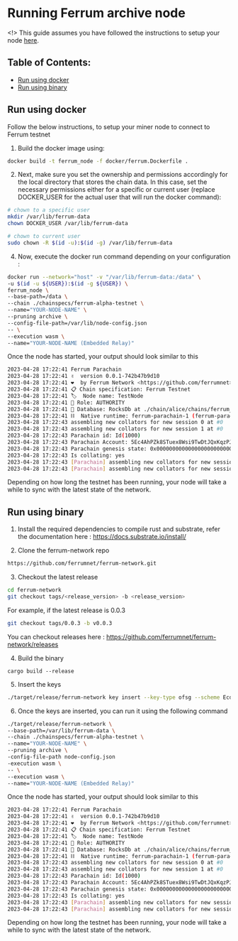 # Running Ferrum archive node

<!> This guide assumes you have followed the instructions to setup your node [here](running-nodes.md).


## Table of Contents:

* [Run using docker](#run-using-docker)
* [Run using binary](#run-using-binary)

## Run using docker

Follow the below instructions, to setup your miner node to connect to Ferrum testnet

1. Build the docker image using:

```bash
docker build -t ferrum_node -f docker/ferrum.Dockerfile .
```

2. Next, make sure you set the ownership and permissions accordingly for the local directory that stores the chain data. In this case, set the necessary permissions either for a specific or current user (replace DOCKER_USER for the actual user that will run the docker command):

```bash
# chown to a specific user
mkdir /var/lib/ferrum-data
chown DOCKER_USER /var/lib/ferrum-data

# chown to current user
sudo chown -R $(id -u):$(id -g) /var/lib/ferrum-data
```

4. Now, execute the docker run command depending on your configuration : 

```bash
docker run --network="host" -v "/var/lib/ferrum-data:/data" \
-u $(id -u ${USER}):$(id -g ${USER}) \
ferrum_node \
--base-path=/data \
--chain ./chainspecs/ferrum-alpha-testnet \
--name="YOUR-NODE-NAME" \
--pruning archive \
--config-file-path=/var/lib/node-config.json
-- \
--execution wasm \
--name="YOUR-NODE-NAME (Embedded Relay)"
```
Once the node has started, your output should look similar to this

```bash
2023-04-28 17:22:41 Ferrum Parachain    
2023-04-28 17:22:41 ✌️  version 0.0.1-742b47b9d10    
2023-04-28 17:22:41 ❤️  by Ferrum Network <https://github.com/ferrumnet>, 2020-2023    
2023-04-28 17:22:41 📋 Chain specification: Ferrum Testnet    
2023-04-28 17:22:41 🏷  Node name: TestNode    
2023-04-28 17:22:41 👤 Role: AUTHORITY    
2023-04-28 17:22:41 💾 Database: RocksDb at ./chain/alice/chains/ferrum_testnet/db/full    
2023-04-28 17:22:41 ⛓  Native runtime: ferrum-parachain-1 (ferrum-parachain-0.tx1.au1)    
2023-04-28 17:22:43 assembling new collators for new session 0 at #0    
2023-04-28 17:22:43 assembling new collators for new session 1 at #0    
2023-04-28 17:22:43 Parachain id: Id(1000)    
2023-04-28 17:22:43 Parachain Account: 5Ec4AhPZk8STuex8Wsi9TwDtJQxKqzPJRCH7348Xtcs9vZLJ    
2023-04-28 17:22:43 Parachain genesis state: 0x000000000000000000000000000000000000000000000000000000000000000000cb981b199b0dfb2631bbac63b767890daad314c0ce7b0d681e0fa76354a9b89803170a2e7597b7b7e3d84c05391d139a62b157e78786d8c082f29dcf4c11131400    
2023-04-28 17:22:43 Is collating: yes    
2023-04-28 17:22:43 [Parachain] assembling new collators for new session 0 at #0    
2023-04-28 17:22:43 [Parachain] assembling new collators for new session 1 at #0    
```

Depending on how long the testnet has been running, your node will take a while to sync with the latest state of the network.

## Run using binary

1. Install the required dependencies to compile rust and substrate, refer the documentation here : https://docs.substrate.io/install/

2. Clone the ferrum-network repo

```bash
https://github.com/ferrumnet/ferrum-network.git
```

3. Checkout the latest release

```bash
cd ferrum-network
git checkout tags/<release_version> -b <release_version>
```

For example, if the latest release is 0.0.3

```bash
git checkout tags/0.0.3 -b v0.0.3
```


You can checkout releases here : https://github.com/ferrumnet/ferrum-network/releases

4. Build the binary

```
cargo build --release
```

5. Insert the keys

```bash
./target/release/ferrum-network key insert --key-type ofsg --scheme Ecdsa --base-path /var/lib/ferrum-data
```

6. Once the keys are inserted, you can run it using the following command

```bash
./target/release/ferrum-network \
--base-path=/var/lib/ferrum-data \
--chain ./chainspecs/ferrum-alpha-testnet \
--name="YOUR-NODE-NAME" \
--pruning archive \
-config-file-path node-config.json
-execution wasm \
-- \
--execution wasm \
--name="YOUR-NODE-NAME (Embedded Relay)"
```

Once the node has started, your output should look similar to this

```bash
2023-04-28 17:22:41 Ferrum Parachain    
2023-04-28 17:22:41 ✌️  version 0.0.1-742b47b9d10    
2023-04-28 17:22:41 ❤️  by Ferrum Network <https://github.com/ferrumnet>, 2020-2023    
2023-04-28 17:22:41 📋 Chain specification: Ferrum Testnet    
2023-04-28 17:22:41 🏷  Node name: TestNode    
2023-04-28 17:22:41 👤 Role: AUTHORITY    
2023-04-28 17:22:41 💾 Database: RocksDb at ./chain/alice/chains/ferrum_testnet/db/full    
2023-04-28 17:22:41 ⛓  Native runtime: ferrum-parachain-1 (ferrum-parachain-0.tx1.au1)    
2023-04-28 17:22:43 assembling new collators for new session 0 at #0    
2023-04-28 17:22:43 assembling new collators for new session 1 at #0    
2023-04-28 17:22:43 Parachain id: Id(1000)    
2023-04-28 17:22:43 Parachain Account: 5Ec4AhPZk8STuex8Wsi9TwDtJQxKqzPJRCH7348Xtcs9vZLJ    
2023-04-28 17:22:43 Parachain genesis state: 0x000000000000000000000000000000000000000000000000000000000000000000cb981b199b0dfb2631bbac63b767890daad314c0ce7b0d681e0fa76354a9b89803170a2e7597b7b7e3d84c05391d139a62b157e78786d8c082f29dcf4c11131400    
2023-04-28 17:22:43 Is collating: yes    
2023-04-28 17:22:43 [Parachain] assembling new collators for new session 0 at #0    
2023-04-28 17:22:43 [Parachain] assembling new collators for new session 1 at #0    
```
Depending on how long the testnet has been running, your node will take a while to sync with the latest state of the network.